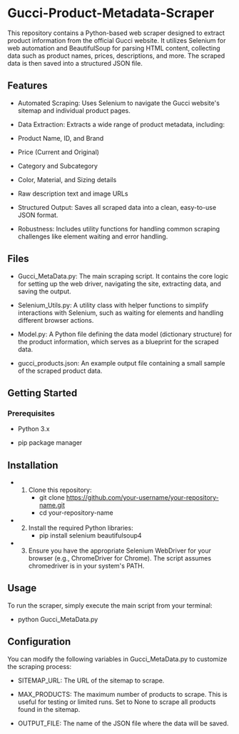 # Gucci-Product-Metadata-Scraper
This repository contains a Python-based web scraper designed to extract product information from the official Gucci website. It utilizes Selenium for web automation and BeautifulSoup for parsing HTML content, collecting data such as product names, prices, descriptions, and more. The scraped data is then saved into a structured JSON file.

## Features
- Automated Scraping: Uses Selenium to navigate the Gucci website's sitemap and individual product pages.

- Data Extraction: Extracts a wide range of product metadata, including:

- Product Name, ID, and Brand

- Price (Current and Original)

- Category and Subcategory

- Color, Material, and Sizing details

- Raw description text and image URLs

- Structured Output: Saves all scraped data into a clean, easy-to-use JSON format.

- Robustness: Includes utility functions for handling common scraping challenges like element waiting and error handling.

## Files
- Gucci_MetaData.py: The main scraping script. It contains the core logic for setting up the web driver, navigating the site, extracting data, and saving the output.

- Selenium_Utils.py: A utility class with helper functions to simplify interactions with Selenium, such as waiting for elements and handling different browser actions.

- Model.py: A Python file defining the data model (dictionary structure) for the product information, which serves as a blueprint for the scraped data.

- gucci_products.json: An example output file containing a small sample of the scraped product data.

## Getting Started
### Prerequisites
- Python 3.x

- pip package manager

## Installation
- 1. Clone this repository:
     - git clone https://github.com/your-username/your-repository-name.git
     - cd your-repository-name

- 2. Install the required Python libraries:
     - pip install selenium beautifulsoup4
   

- 3. Ensure you have the appropriate Selenium WebDriver for your browser (e.g., ChromeDriver for Chrome). The script assumes chromedriver is in your system's PATH.
 
## Usage
To run the scraper, simply execute the main script from your terminal:
- python Gucci_MetaData.py

## Configuration
You can modify the following variables in Gucci_MetaData.py to customize the scraping process:

- SITEMAP_URL: The URL of the sitemap to scrape.

- MAX_PRODUCTS: The maximum number of products to scrape. This is useful for testing or limited runs. Set to None to scrape all products found in the sitemap.

- OUTPUT_FILE: The name of the JSON file where the data will be saved.

